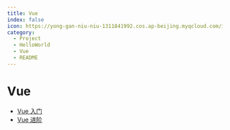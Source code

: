 ```yaml
---
title: Vue
index: false
icon: https://yong-gan-niu-niu-1311841992.cos.ap-beijing.myqcloud.com/images/vue.svg
category:
  - Project
  - HelloWorld
  - Vue
  - README
---
```


# Vue

- [Vue 入门](vue_01.md)
- [Vue 进阶](vue_02.md)